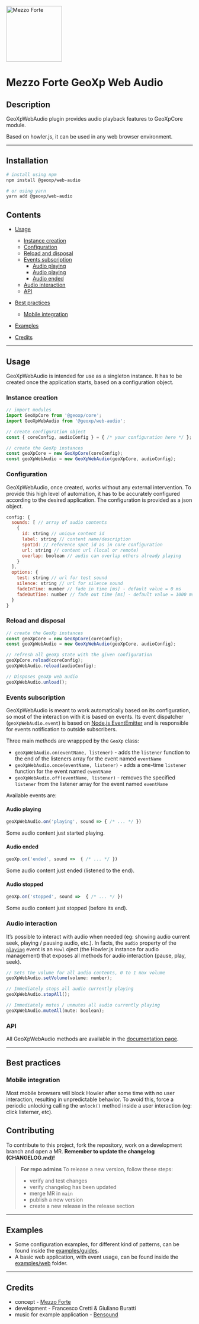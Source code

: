 [<img src="https://mezzoforte.design/img/logo_beige.svg" alt="Mezzo Forte" width="150"/>](https://mezzoforte.design/)

# **Mezzo Forte GeoXp Web Audio**

## **Description**

GeoXpWebAudio plugin provides audio playback features to GeoXpCore module.

Based on howler.js, it can be used in any web browser environment.

***

## **Installation**
```bash
# install using npm
npm install @geoxp/web-audio

# or using yarn
yarn add @geoxp/web-audio
```

## **Contents**
* [Usage](#usage)
  * [Instance creation](#instance-creation)
  * [Configuration](#configuration)
  * [Reload and disposal](#reload-and-disposal)
  * [Events subscription](#events-subscription)
    * [Audio playing](#audio-playing)
    * [Audio playing](#audio-stopped)
    * [Audio ended](#audio-ended)
  * [Audio interaction](#audio-interaction)
  * [API](#api)
* [Best practices](#best-practices)
  * [Mobile integration](#mobile-integration)

* [Examples](#examples)

* [Credits](#credits)

***

## **Usage**
GeoXpWebAudio is intended for use as a singleton instance. It has to be created once the application starts, based on a configuration object.

### **Instance creation**
```javascript
// import modules
import GeoXpCore from '@geoxp/core';
import GeoXpWebAudio from '@geoxp/web-audio';

// create configuration object
const { coreConfig, audioConfig } = { /* your configuration here */ };

// create the GeoXp instances
const geoXpCore = new GeoXpCore(coreConfig);
const geoXpWebAudio = new GeoXpWebAudio(geoXpCore, audioConfig);

```

### **Configuration**
GeoXpWebAudio, once created, works without any external intervention. To provide this high level of automation, it has to be accurately configured according to the desired application.
The configuration is provided as a json object.

```javascript
config: {
  sounds: [ // array of audio contents
    {
      id: string // unique content id
      label: string // content name/description
      spotId: // reference spot id as in core configuration
      url: string // content url (local or remote)
      overlap: boolean // audio can overlap others already playing
    }
  ],
  options: {
    test: string // url for test sound
    silence: string // url for silence sound
    fadeInTime: number // fade in time [ms] - default value = 0 ms
    fadeOutTime: number // fade out time [ms] - default value = 1000 ms
  }
}
```

### **Reload and disposal**

```javascript
// create the GeoXp instances
const geoXpCore = new GeoXpCore(coreConfig);
const geoXpWebAudio = new GeoXpWebAudio(geoXpCore, audioConfig);

// refresh all geoXp state with the given configuration
geoXpCore.reload(coreConfig);
geoXpWebAudio.reload(audioConfig);

// Disposes geoXp web audio
geoXpWebAudio.unload();
```

### **Events subscription**
GeoXpWebAudio is meant to work automatically based on its configuration, so most of the interaction with it is based on events.
Its event dispatcher (`geoXpWebAudio.event`) is based on [Node.js EventEmitter](https://nodejs.org/api/events.html) and is responsible for events notification to outside subscribers.

Three main methods are wrappped by the `GeoXp` class:
* `geoXpWebAudio.on(eventName, listener)` - adds the `listener` function to the end of the listeners array for the event named `eventName`
* `geoXpWebAudio.once(eventName, listener)` - adds a one-time `listener` function for the event named `eventName`
* `geoXpWebAudio.off(eventName, listener)` - removes the specified `listener` from the listener array for the event named `eventName`

Available events are:

#### **Audio playing**

```javascript
geoXpWebAudio.on('playing', sound => { /* ... */ })
```

Some audio content just started playing.

#### **Audio ended**

```javascript
geoXp.on('ended', sound =>  { /* ... */ })
```

Some audio content just ended (listened to the end).

#### **Audio stopped**

```javascript
geoXp.on('stopped', sound =>  { /* ... */ })
```

Some audio content just stopped (before its end).

### **Audio interaction**
It’s possible to interact with audio when needed (eg: showing audio current seek, playing / pausing audio, etc.).
In facts, the `audio` property of the [`playing`](#audio-playing) event is an `Howl` oject (the Howler.js instance for audio management) that exposes all methods for audio interaction (pause, play, seek).

```javascript
// Sets the volume for all audio contents, 0 to 1 max volume
geoXpWebAudio.setVolume(volume: number);

// Immediately stops all audio currently playing
geoXpWebAudio.stopAll();

// Immediately mutes / unmutes all audio currently playing
geoXpWebAudio.muteAll(mute: boolean);
```

### **API**
All GeoXpWebAudio methods are available in the [documentation page](https://mezzo-forte.gitlab.io/mezzoforte-geoxp/GeoXp.html).

***

## **Best practices**

### Mobile integration
Most mobile browsers will block Howler after some time with no user interaction, resulting in unpredictable behavior.
To avoid this, force a periodic unlocking calling the `unlock()` method inside a user interaction (eg: click listerner, etc).

## Contributing

To contribute to this project, fork the repository, work on a development branch and open a MR.
**Remember to update the changelog (CHANGELOG.md)!**

> **For repo admins**
> To release a new version, follow these steps:
> * verify and test changes
> * verify changelog has been updated
> * merge MR in `main`
> * publish a new version
> * create a new release in the release section


***

## Examples
* Some configuration examples, for different kind of patterns, can be found inside the [examples/guides](https://gitlab.com/mezzo-forte/geoxp/-/tree/main/examples/guides).
* A basic web application, with event usage, can be found inside the [examples/web](https://gitlab.com/mezzo-forte/geoxp/-/tree/main/examples/web) folder.

***

## Credits
* concept - [Mezzo Forte](https://mezzoforte.design/?lang=en)
* development - Francesco Cretti & Giuliano Buratti
* music for example application - [Bensound](https://www.bensound.com)

